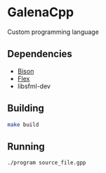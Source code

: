 # GalenaCpp

Custom programming language

## Dependencies

- [Bison](https://www.gnu.org/software/bison/)
- [Flex](https://www.gnu.org/software/flex/)
- libsfml-dev

## Building

```bash
make build
```

## Running

```bash
./program source_file.gpp
```
